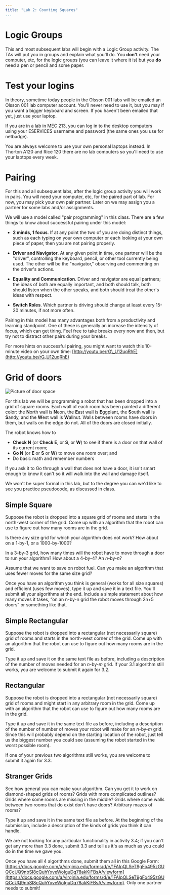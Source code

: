 ```yaml
---
title: "Lab 2: Counting Squares"
...
```


# Logic Groups

This and most subsequent labs will begin with a Logic Group activity.
The TAs will put you in groups and explain what you'll do.
You **don't** need your computer, etc, for the logic groups (you can leave it where it is)
but you **do** need a pen or pencil and some paper.


# Test your logins

In theory, sometime today people in the Olsson 001 labs will be emailed an Olsson 001 lab computer account.  You'll never need to use it, but you may if you want a bigger keyboard and screen. If you haven't been emailed that yet, just use your laptop.

If you are in a lab in MEC 213, you can log in to the desktop computers using your ESERVICES username and password (the same ones you use for netbadge).

You are always welcome to use your own personal laptops instead.
In Thorton A120 and Rice 120 there are no lab computers so you'll need to use your laptops every week.


# Pairing

For this and all subsequent labs, after the logic group activity you will work in pairs.
You will need your computer, etc, for the paired part of lab.
For now, you may pick your own pair partner.
Later on we may assign you a partner for some labs and/or assignments.

We will use a model called "pair programming" in this class. There are a
few things to know about successful pairing under this model:

-   **2 minds, 1 focus**. If at any point the two of you are doing
    distinct things, such as each typing on your own computer or each
    looking at your own piece of paper, then you are not pairing
    properly.
    
-   **Driver and Navigator**. At any given point in time, one partner
    will be the "driver", controlling the keyboard, pencil, or other
    tool currently being used. The other will be the "navigator,"
    observing and commenting on the driver's actions.
    
-   **Equality and Communication**. Driver and navigator are equal
    partners; the ideas of both are equally important, and both should
    talk, both should listen when the other speaks, and both should
    treat the other's ideas with respect.
    
-   **Switch Roles**. Which partner is driving should change at least
    every 15-20 minutes, if not more often.

Pairing in this model has many advantages both from a productivity and
learning standpoint. One of these is generally an increase the intensity
of focus, which can get tiring. Feel free to take breaks every now and
then, but try not to distract other pairs during your breaks.

For more hints on successful pairing, you might want to watch this
10-minute video on your own time:
[http://youtu.be/rG\_U12uqRhE](http://youtu.be/rG_U12uqRhE)

# Grid of doors

![Picture of door space](/images/gridrooms.png)

For this lab we will be programming a robot that has been dropped into a
grid of square rooms. Each wall of each room has been painted a
different color: the **N**orth wall is **N**eon, the
**E**ast wall is **E**ggplant, the **S**outh wall is
**S**andy, and the **W**est wall is **W**allnut. Walls
between rooms have doors in them, but walls on the edge do not. All of
the doors are closed initially.

The robot knows how to

-   **Check N** (or **Check E**, or **S**, or **W**) to see if there is
    a door on that wall of its current room;
-   **Go N** (or **E** or **S** or **W**) to move one room over; and
-   Do basic math and remember numbers

If you ask it to Go through a wall that does not have a door, it isn't
smart enough to know it can't so it will walk into the wall and damage
itself.

We won't be super formal in this lab,
but to the degree you can we'd like to see you practice pseudocode, as discussed in class.

## Simple Square

Suppose the robot is dropped into a square grid of rooms and starts in
the north-west corner of the grid. Come up with an algorithm that the
robot can use to figure out how many rooms are in the grid.

Is there any size grid for which your algorithm does not work? How about
on a 1-by-1, or a 1000-by-1000?

In a 3-by-3 grid, how many times will the robot have to move through a
door to run your algorithm? How about a 4-by-4? An *n*-by-*n*?

Assume that we want to save on robot fuel. Can you make an algorithm
that uses fewer moves for the same size grid?

Once you have an algorithm you think is general (works for all size
squares) and efficient (uses few moves), type it up and save it in a
text file. You'll submit all your algorithms at the end. Include a
simple statement about how many moves it takes, “on an n-by-n grid the
robot moves through 2n+5 doors” or something like that.

## Simple Rectangular

Suppose the robot is dropped into a rectangular (not necessarily square)
grid of rooms and starts in the north-west corner of the grid. Come up
with an algorithm that the robot can use to figure out how many rooms
are in the grid.

Type it up and save it on the same text file as before, including a
description of the number of moves needed for an *n*-by-*m* grid. If
your 3.1 algorithm still works, you are welcome to submit it again for
3.2.

## Rectangular

Suppose the robot is dropped into a rectangular (not necessarily square)
grid of rooms and might start in any arbitrary room in the grid. Come up
with an algorithm that the robot can use to figure out how many rooms
are in the grid.

Type it up and save it in the same text file as before, including a
description of the number of number of moves your robot will make for an
*n*-by-*m* grid. Since this will probably depend on the starting
location of the robot, just tell us the biggest number you could see
(assuming the robot started in the worst possible room).

If one of your previous two algorithms still works, you are welcome to
submit it again for 3.3.

## Stranger Grids

See how general you can make your algorithm. Can you get it to work on
diamond-shaped grids of rooms? Grids with more complicated outlines?
Grids where some rooms are missing in the middle? Grids where some walls
between two rooms that do exist don't have doors? Arbitrary mazes of
rooms?

Type it up and save it in the same text file as before. At the beginning
of the submission, include a description of the kinds of grids you think
it can handle.

We are not looking for any particular functionality in activity 3.4; if
you can't get any more than 3.3 done, submit 3.3 and tell us it's as
much as you could do in the time we gave you.

Once you have all 4 algorithms done, submit them all in this Google
Form:
[https://docs.google.com/a/virginia.edu/forms/d/e/1FAIpQLSeT9gFo495zGUQCcUQ9nbSI8cQuhYxveWoIguDq78akKiFBsA/viewform](https://docs.google.com/a/virginia.edu/forms/d/e/1FAIpQLSeT9gFo495zGUQCcUQ9nbSI8cQuhYxveWoIguDq78akKiFBsA/viewform).
Only one partner needs to submit!
